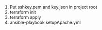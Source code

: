 1. Put sshkey.pem and key.json in project root
2. terraform init
3. terraform apply
4. ansible-playbook setupApache.yml